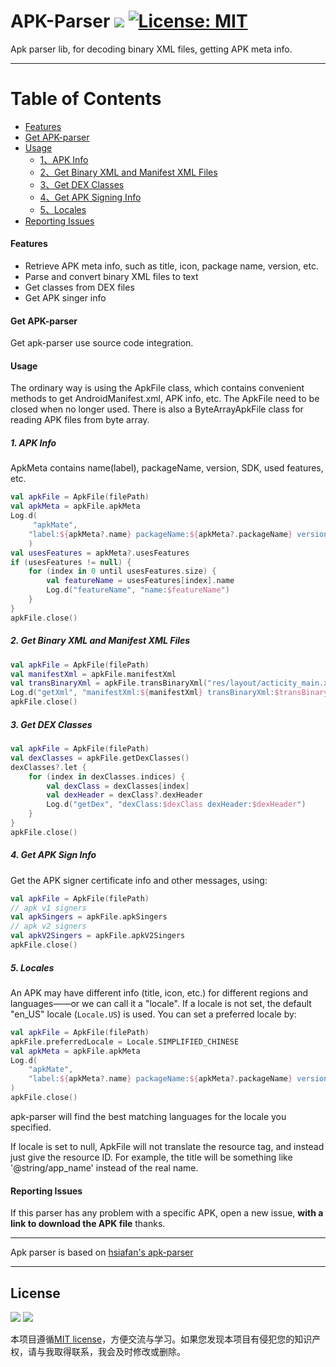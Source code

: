 # APK-Parser <a href=""><img src="https://img.shields.io/badge/build-pass-brightgreen"/></a> [![License: MIT](https://img.shields.io/badge/License-MIT-blue.svg)](https://github.com/MALTF/APK-Parser/blob/main/LICENSE)
Apk parser lib, for decoding binary XML files, getting APK meta info.

---------------------------------------------------------------------
Table of Contents
=================

* [Features](#features)
* [Get APK-parser](#get-apk-parser)
* [Usage](#usage)
    * [1、APK Info](#1-apk-info)
    * [2、Get Binary XML and Manifest XML Files](#2-get-binary-xml-and-manifest-xml-files)
    * [3、Get DEX Classes](#3-get-dex-classes)
    * [4、Get APK Signing Info](#4-get-apk-sign-info)
    * [5、Locales](#5-locales)
* [Reporting Issues](#reporting-issues)

#### Features

* Retrieve APK meta info, such as title, icon, package name, version, etc.
* Parse and convert binary XML files to text 
* Get classes from DEX files
* Get APK singer info

#### Get APK-parser

Get apk-parser use source code integration.

#### Usage

The ordinary way is using the ApkFile class, which contains convenient methods to get AndroidManifest.xml, APK info, etc.
The ApkFile need to be closed when no longer used. 
There is also a ByteArrayApkFile class for reading APK files from byte array.

##### 1. APK Info

ApkMeta contains name(label), packageName, version, SDK, used features, etc.

```kotlin
val apkFile = ApkFile(filePath)
val apkMeta = apkFile.apkMeta
Log.d(
     "apkMate",
    "label:${apkMeta?.name} packageName:${apkMeta?.packageName} versionCode:${apkMeta?.versionCode}"
    )
val usesFeatures = apkMeta?.usesFeatures
if (usesFeatures != null) {
    for (index in 0 until usesFeatures.size) {
        val featureName = usesFeatures[index].name
        Log.d("featureName", "name:$featureName")
    }
}
apkFile.close()
```
##### 2. Get Binary XML and Manifest XML Files

```kotlin
val apkFile = ApkFile(filePath)
val manifestXml = apkFile.manifestXml
val transBinaryXml = apkFile.transBinaryXml("res/layout/acticity_main.xml")
Log.d("getXml", "manifestXml:${manifestXml} transBinaryXml:$transBinaryXml")
apkFile.close()
```

##### 3. Get DEX Classes

```kotlin
val apkFile = ApkFile(filePath)
val dexClasses = apkFile.getDexClasses()
dexClasses?.let {
    for (index in dexClasses.indices) {
        val dexClass = dexClasses[index]
        val dexHeader = dexClass?.dexHeader
        Log.d("getDex", "dexClass:$dexClass dexHeader:$dexHeader")
    }
}
apkFile.close()
```

##### 4. Get APK Sign Info

Get the APK signer certificate info and other messages, using:

```kotlin
val apkFile = ApkFile(filePath)
// apk v1 signers
val apkSingers = apkFile.apkSingers
// apk v2 signers
val apkV2Singers = apkFile.apkV2Singers
apkFile.close()
```

##### 5. Locales

An APK may have different info (title, icon, etc.) for different regions and languages——or we can call it a "locale".
If a locale is not set, the default "en_US" locale (<code>Locale.US</code>) is used. You can set a preferred locale by:

```kotlin
val apkFile = ApkFile(filePath)
apkFile.preferredLocale = Locale.SIMPLIFIED_CHINESE
val apkMeta = apkFile.apkMeta
Log.d(
    "apkMate",
    "label:${apkMeta?.name} packageName:${apkMeta?.packageName} versionCode:${apkMeta?.versionCode}"
)
apkFile.close()
```

apk-parser will find the best matching languages for the locale you specified.

If locale is set to null, ApkFile will not translate the resource tag, and instead just give the resource ID.
For example, the title will be something like '@string/app_name' instead of the real name.


#### Reporting Issues
If this parser has any problem with a specific APK, open a new issue, **with a link to download the APK file** thanks. 

---------------------------------------------------------------------
Apk parser is based on [hsiafan's apk-parser](https://github.com/hsiafan/apk-parser)

---------------------------------------------------------------------

## License
<a href="LICENSE"><img src="https://img.shields.io/github/license/fstudio/clangbuilder.svg"></a>
<a href="https://996.icu"><img src="https://img.shields.io/badge/link-996.icu-red.svg"></a>

本项目遵循[MIT license](https://github.com/MALTF/APK-Parser/blob/main/LICENSE)，方便交流与学习。如果您发现本项目有侵犯您的知识产权，请与我取得联系，我会及时修改或删除。
